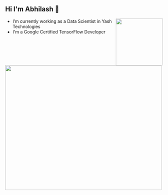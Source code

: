 ## Hi I'm Abhilash 👋

<a> <img align="Right" width="150" height="150" src="https://api.accredible.com/v1/frontend/credential_website_embed_image/badge/32558846"></a>

-   I’m currently working as a Data Scientist in Yash Technologies
-   I'm a Google Certified TensorFlow Developer

<a> <img align="centre" width="500" height="400" src="https://api.accredible.com/v1/frontend/credential_website_embed_image/certificate/32558846"></a>
